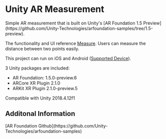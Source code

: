 <h1>Unity AR Measurement</h1>
Simple AR measurement that is built on Unity's [AR Foundation 1.5 Preview](https://github.com/Unity-Technologies/arfoundation-samples/tree/1.5-preview).

The functionality and UI reference [Measure](https://apps.apple.com/us/app/measure/id1383426740). Users can measure the distance between two points easily. 

This project can run on iOS and Android ([Supported Device](https://developers.google.com/ar/discover/supported-devices)).

3 Unity packages are included:

* AR Foundation: 1.5.0-preview.6
* ARCore XR Plugin 2.1.0
* ARKit XR Plugin 2.1.0-preview.5

Compatible with Unity 2018.4.12f1


<h2>Additonal Information</h2>
[AR Foundation Github](https://github.com/Unity-Technologies/arfoundation-samples)